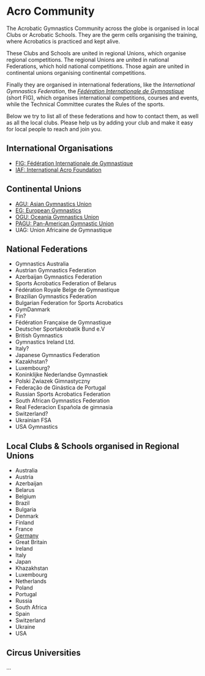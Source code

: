 # Acro Community

The Acrobatic Gymnastics Community across the globe is organised in local Clubs or Acrobatic Schools. They are the germ cells organising the training, where Acrobatics is practiced and kept alive. 

These Clubs and Schools are united in regional Unions, which organise regional competitions. The regional Unions are united in national Federations, which hold national competitions. Those again are united in continental unions organising continental competitions. 

Finally they are organised in international federations, like the *International Gymnastics Federation*, the [*Fédération Internationale de Gymnastique*](https://www.gymnastics.sport/) (short FIG), which organises international competitions, courses and events, while the Technical Committee curates the Rules of the sports. 

Below we try to list all of these federations and how to contact them, as well as all the local clubs. Please help us by adding your club and make it easy for local people to reach and join you.


## International Organisations

* [FIG: Fédération Internationale de Gymnastique](https://www.gymnastics.sport/)
* [IAF: International Acro Foundation](https://www.acrofoundation.com/)


## Continental Unions

* [AGU: Asian Gymnastics Union](https://agu-gymnastics.com/)
* [EG: European Gymnastics](https://www.europeangymnastics.com/)
* [OGU: Oceania Gymnastics Union](https://www.oceaniagymnastics.org/)
* [PAGU: Pan-American Gymnastic Union](https://upag-pagu.com/)
* UAG: Union Africaine de Gymnastique


## National Federations

* Gymnastics Australia
* Austrian Gymnastics Federation
* Azerbaijan Gymnastics Federation
* Sports Acrobatics Federation of Belarus
* Fédération Royale Belge de Gymnastique
* Brazilian Gymnastics Federation
* Bulgarian Federation for Sports Acrobatics
* GymDanmark
* Fin?
* Fédération Française de Gymnastique
* Deutscher Sportakrobatik Bund e.V
* British Gymnastics
* Gymnastics Ireland Ltd.
* Italy?
* Japanese Gymnastics Federation
* Kazakhstan?
* Luxembourg?
* Koninklijke Nederlandse Gymnastiek
* Polski Zwiazek Gimnastyczny
* Federação de Ginástica de Portugal
* Russian Sports Acrobatics Federation
* South African Gymnastics Federation
* Real Federacìon Española de gimnasia
* Switzerland?
* Ukrainian FSA
* USA Gymnastics


## Local Clubs & Schools organised in Regional Unions

* Australia
* Austria
* Azerbaijan  
* Belarus
* Belgium
* Brazil
* Bulgaria
* Denmark
* Finland
* France
* [Germany](local/germany)
* Great Britain
* Ireland
* Italy
* Japan
* Khazakhstan
* Luxembourg
* Netherlands
* Poland
* Portugal
* Russia
* South Africa
* Spain
* Switzerland
* Ukraine
* USA  


## Circus Universities

...

